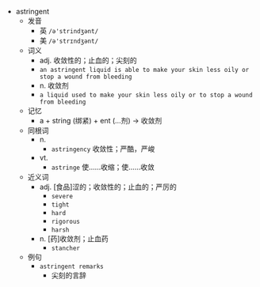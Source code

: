 - astringent
  - 发音
    - 英 `/ə'strindʒənt/`
    - 美 `/ə'strɪndʒənt/`
  - 词义
    - adj. 收敛性的；止血的；尖刻的
    - `an astringent liquid is able to make your skin less oily or stop a wound from bleeding`
    - n. 收敛剂
    - `a liquid used to make your skin less oily or to stop a wound from bleeding`
  - 记忆
    - a + string (绑紧) + ent (…剂) → 收敛剂
  - 同根词
    - n.
      - `astringency` 收敛性；严酷，严峻
    - vt.
      - `astringe` 使……收缩；使……收敛
  - 近义词
    - adj. [食品]涩的；收敛性的；止血的；严厉的
      - `severe`
      - `tight`
      - `hard`
      - `rigorous`
      - `harsh`
    - n. [药]收敛剂；止血药
      - `stancher`
  - 例句
    - `astringent remarks`
      - 尖刻的言辞

